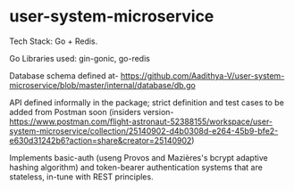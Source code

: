 # user-system-microservice

Tech Stack: Go + Redis.

Go Libraries used: gin-gonic, go-redis

Database schema defined at- https://github.com/Aadithya-V/user-system-microservice/blob/master/internal/database/db.go

API defined informally in the package; strict definition and test cases to be added from Postman soon (insiders version- https://www.postman.com/flight-astronaut-52388155/workspace/user-system-microservice/collection/25140902-d4b0308d-e264-45b9-bfe2-e630d31242b6?action=share&creator=25140902)

Implements basic-auth (useng Provos and Mazières's bcrypt adaptive hashing algorithm) and token-bearer authentication systems that are stateless, in-tune with REST principles.
